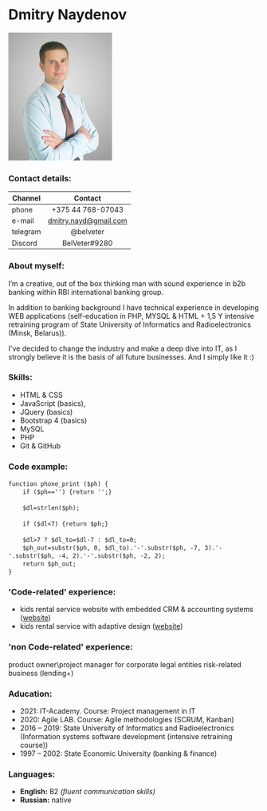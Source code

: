 # Dmitry Naydenov #
![photo](./photo.png "Photo")

### Contact details: ###

Channel  | Contact
---------|:--------:
phone    | +375 44 768-07043
e-mail   | dmitry.nayd@gmail.com
telegram | @belveter 
Discord  | BelVeter#9280

### About myself: ###
I’m a creative, out of the box thinking man with sound experience in b2b banking within RBI international banking group.
 
In addition to banking background I have technical experience in developing WEB applications (self-education in PHP, MYSQL & HTML + 1,5 Y intensive retraining program of State University of Informatics and Radioelectronics (Minsk, Belarus)).

I've decided to change the industry and make a deep dive into IT, as I strongly believe it is the basis of all future businesses. And I simply like it :)


### Skills: ###
* HTML & CSS
* JavaScript (basics), 
* JQuery (basics)
* Bootstrap 4 (basics)
* MySQL
* PHP
* Git & GitHub

### Code example:
```
function phone_print ($ph) {
    if ($ph=='') {return '';}
	
    $dl=strlen($ph);
	
    if ($dl<7) {return $ph;}
	
    $dl>7 ? $dl_to=$dl-7 : $dl_to=0;
    $ph_out=substr($ph, 0, $dl_to).'-'.substr($ph, -7, 3).'-'.substr($ph, -4, 2).'-'.substr($ph, -2, 2);
    return $ph_out;
}
```

### 'Code-related' experience: ###
- kids rental service website with embedded CRM & accounting systems ([website](http://www.tiktak.by/index.html "kids rental service"))
- kids rental service with adaptive design ([website](https://tik-tak.lt/ "kids rental service 2"))

### 'non Code-related' experience: ###
product owner\project manager for corporate legal entities risk-related business (lending+)


### Aducation: ###
* 2021: IT-Academy. Course: Project management in IT
* 2020: Agile LAB. Course: Agile methodologies (SCRUM, Kanban)
* 2016 – 2019: State University of Informatics and Radioelectronics (Information systems software development (intensive retraining course))
* 1997 – 2002: State Economic University (banking & finance)

### Languages: ###
- **English:** B2 _(fluent communication skills)_
- **Russian:** native 